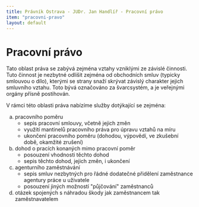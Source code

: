 ```yaml
---
title: Právník Ostrava - JUDr. Jan Handlíř - Pracovní právo
item: "pracovni-pravo"
layout: default
---
```


<h1>Pracovní právo</h1>
<p>Tato oblast práva se zabývá zejména vztahy vzniklými ze závislé činnosti. Tuto činnost je nezbytné odlišit zejména od obchodních smluv (typicky smlouvou o dílo), kterými se strany snaží skrývat závislý charakter jejich smluvního vztahu. Toto bývá označováno za švarcsystém, a je veřejnými orgány přísně postihován.</p>
<p>V rámci této oblasti práva nabízíme služby dotýkající se zejména:</p>
<ol class="structured" type="a">
  <li>pracovního poměru
    <ul>
      <li>sepis pracovní smlouvy, včetně jejich změn</li>
      <li>využití mantinelů pracovního práva pro úpravu vztahů na míru</li>
      <li>ukončení pracovního poměru (dohodou, výpovědí, ve zkušební době, okamžité zrušení)</li>
    </ul>
  </li>
  <li>dohod o pracích konaných mimo pracovní poměr
    <ul>
      <li>posouzení vhodnosti těchto dohod</li>
      <li>sepis těchto dohod, jejich změn, i ukončení</li>
    </ul>
  </li>
  <li>agenturního zaměstnávání
    <ul>
      <li>sepis smluv nezbytných pro řádné dodatečné přidělení zaměstnance agentury práce u uživatele</li>
      <li>posouzení jiných možností "půjčování" zaměstnanců</li>
    </ul>
  </li>
  <li>otázek spojených s náhradou škody jak zaměstnancem tak zaměstnavatelem</li>
</ol>
